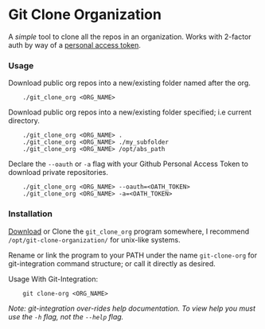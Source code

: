 Git Clone Organization
======================

A _simple_ tool to clone all the repos in an organization. Works with 2-factor
auth by way of a [personal access token](https://github.com/settings/applications#personal-access-tokens).

### Usage

Download public org repos into a new/existing folder named after the org.
```
    ./git_clone_org <ORG_NAME>
```

Download public org repos into a new/existing folder specified; i.e current directory.
```
    ./git_clone_org <ORG_NAME> .
    ./git_clone_org <ORG_NAME> ./my_subfolder
    ./git_clone_org <ORG_NAME> /opt/abs_path
```

Declare the `--oauth` or `-a` flag with your Github Personal Access Token
to download private repositories.
```
    ./git_clone_org <ORG_NAME> --oauth=<OATH_TOKEN>
    ./git_clone_org <ORG_NAME> -a=<OATH_TOKEN>
```

### Installation

[Download](https://github.com/thorsummoner/git-clone-organization/releases) or Clone the `git_clone_org` program somewhere,
I recommend `/opt/git-clone-organization/` for unix-like systems.

Rename or link the program to your PATH under the name `git-clone-org`
for git-integration command structure; or call it directly as desired.


Usage With Git-Integration:
```
    git clone-org <ORG_NAME>
```

*Note: git-integration over-rides help documentation. To view help you must use the `-h` flag, not the `--help` flag.*
